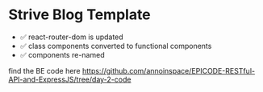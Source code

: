 # Strive Blog Template

- ✅ react-router-dom is updated
- ✅ class components converted to functional components
- ✅ components re-named

find the BE code here https://github.com/annoinspace/EPICODE-RESTful-API-and-ExpressJS/tree/day-2-code
